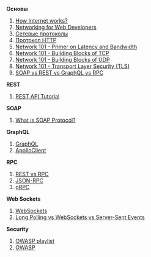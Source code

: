 **Основы**

1. [How Internet works?](https://www.khanacademy.org/computing/code-org/computers-and-the-internet/internet-works/v/what-is-the-internet)
2. [Networking for Web Developers](https://www.udacity.com/course/networking-for-web-developers--ud256)
3. [Сетевые протоколы](https://www.youtube.com/watch?v=hio5jDRKUVc&list=PLrCZzMib1e9qZwq95WVmGB-acnot5ka4a&index=5)
4. [Протокол HTTP](https://www.youtube.com/watch?v=HFt7Lm7hv1E&list=PLrCZzMib1e9qZwq95WVmGB-acnot5ka4a&index=6)
5. [Network 101 - Primer on Latency and Bandwidth](https://hpbn.co/primer-on-latency-and-bandwidth/)
6. [Network 101 - Building Blocks of TCP](https://hpbn.co/building-blocks-of-tcp/)
7. [Network 101 - Building Blocks of UDP](https://hpbn.co/building-blocks-of-udp/)
8. [Network 101 - Transport Layer Security (TLS)](https://hpbn.co/transport-layer-security-tls/)
9. [SOAP vs REST vs GraphQL vs RPC](https://www.altexsoft.com/blog/soap-vs-rest-vs-graphql-vs-rpc/)

**REST**
1. [REST API Tutorial](https://www.restapitutorial.com/)

**SOAP**
1. [What is SOAP Protocol?](https://www.guru99.com/soap-simple-object-access-protocol.html)

**GraphQL**
1. [GraphQL](https://www.youtube.com/watch?v=NnnvOPdstzg)
2. [ApolloClient](https://www.youtube.com/watch?v=VdoPraj0QqU)

**RPC**
1. [REST vs RPC](https://habr.com/ru/post/441854/)
2. [JSON-RPC](https://habr.com/ru/post/441854/)
3. [gRPC](https://habr.com/ru/company/infopulse/blog/265805/)

**Web Sockets**
1. [WebSockets](https://learn.javascript.ru/websockets)
2. [Long Polling vs WebSockets vs Server-Sent Events](https://medium.com/system-design-blog/long-polling-vs-websockets-vs-server-sent-events-c43ba96df7c1)

**Security**
1. [OWASP playlist](https://www.youtube.com/playlist?list=PLyqga7AXMtPPuibxp1N0TdyDrKwP9H_jD)
2. [OWASP](https://www.youtube.com/watch?v=AO_sqXb-gKE)


